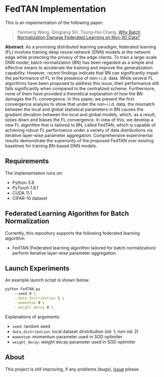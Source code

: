 # FedTAN Implementation
This is an implementation of the following paper:
> Yanmeng Wang, Qingjiang Shi, Tsung-Hui Chang.
[Why Batch Normalization Damage Federated Learning on Non-IID Data?](https://arxiv.org/abs/2301.02982)

**Abstract**: As a promising distributed learning paradigm, federated learning (FL) involves training deep neural network (DNN) models at the network edge while protecting the privacy of the edge clients. To train a large-scale DNN model, batch normalization (BN) has been regarded as a simple and effective means to accelerate the training and improve the generalization capability. However, recent findings indicate that BN can significantly impair the performance of FL in the presence of non-i.i.d. data. While several FL algorithms have been proposed to address this issue, their performance still falls significantly when compared to the centralized scheme. Furthermore, none of them have provided a theoretical explanation of how the BN damages the FL convergence. In this paper, we present the first convergence analysis to show that under the non-i.i.d. data, the mismatch between the local and global statistical parameters in BN causes the gradient deviation between the local and global models, which, as a result, slows down and biases the FL convergence. In view of this, we develop a new FL algorithm that is tailored to BN, called FedTAN, which is capable of achieving robust FL performance under a variety of data distributions via iterative layer-wise parameter aggregation. Comprehensive experimental results demonstrate the superiority of the proposed FedTAN over existing baselines for training BN-based DNN models.

## Requirements
The implementation runs on:
- Python 3.8
- PyTorch 1.8.1
- CUDA 11.1
- CIFAR-10 dataset

## Federated Learning Algorithm for Batch Normalization
Currently, this repository supports the following federated learning algorithm:
- FedTAN (Federated learning algorithm tailored for batch normalization): perform iterative layer-wise parameter aggregation.

## Launch Experiments
An example launch script is shown below.
```bash
python FedTAN.py
    --seed 0 \
    --data_distribution 1 \
    --momentum 0 \
    --weight_decay 0 \
```
Explanations of arguments:
- `seed`: random seed
- `data_distribution`: local dataset dirstribution (iid: 1; non-iid: 2)
- `momentum`: momentum parameter used in SGD optimiter
- `weight_decay`: weight decay parameter used in SGD optimiter

## About
This project is still improving, if any problems (bugs), [Issue](https://github.com/wangyanmeng/FedTAN/issues) please.
